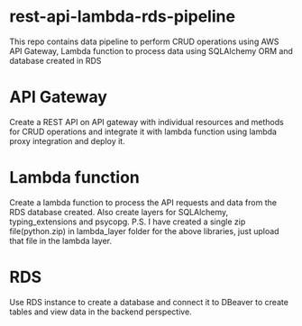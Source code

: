# rest-api-lambda-rds-pipeline
This repo contains data pipeline to perform CRUD operations using AWS API Gateway, Lambda function to process data using SQLAlchemy ORM and database created in RDS 
# API Gateway
Create a REST API on API gateway with individual resources and methods for CRUD operations and integrate it with lambda function using lambda proxy integration and deploy it.
# Lambda function
Create a lambda function to process the API requests and data from the RDS database created.
Also create layers for SQLAlchemy, typing_extensions and psycopg.
P.S. I have created a single zip file(python.zip) in lambda_layer folder for the above libraries, just upload that file in the lambda layer.
# RDS
Use RDS instance to create a database and connect it to DBeaver to create tables and view data in the backend perspective.
